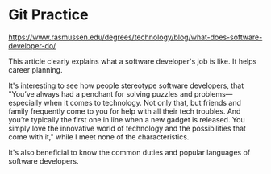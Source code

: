 # Git Practice
https://www.rasmussen.edu/degrees/technology/blog/what-does-software-developer-do/

This article clearly explains what a software developer's job is like. It helps career planning.

It's interesting to see how people stereotype software developers, that "You’ve always had a penchant for solving puzzles and problems—especially when it comes to technology. Not only that, but friends and family frequently come to you for help with all their tech troubles. And you’re typically the first one in line when a new gadget is released. You simply love the innovative world of technology and the possibilities that come with it," while I meet none of the characteristics.

It's also beneficial to know the common duties and popular languages of software developers.